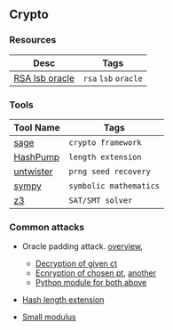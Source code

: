 ## Crypto

### Resources
| Desc | Tags |
| ---- | --- |
| [RSA lsb oracle](https://crypto.stackexchange.com/questions/11053/rsa-least-significant-bit-oracle-attack) | `rsa` `lsb` `oracle` |

### Tools
| Tool Name | Tags |
| --------- | ---- | 
| [sage](https://www.sagemath.org/) | `crypto framework` |
| [HashPump](https://github.com/bwall/HashPump) | `length extension` |
| [untwister](https://github.com/altf4/untwister) | `prng seed recovery` |
| [sympy](http://www.sympy.org/en/index.html) | `symbolic mathematics` |
| [z3](https://github.com/Z3Prover/z3) | `SAT/SMT solver` |

### Common attacks

* Oracle padding attack. [overview](https://robertheaton.com/2013/07/29/padding-oracle-attack/), 
    * [Decryption of given ct]()
    * [Ecnryption of chosen pt](https://crypto.stackexchange.com/questions/29706/creating-own-ciphertext-after-a-padding-oracle-attack/50050#50050), [another](https://crypto.stackexchange.com/questions/40312/padding-oracle-attack-encrypting-your-own-message)
    * [Python module for both above](https://github.com/mwielgoszewski/python-paddingoracle)

* [Hash length extension](https://blog.skullsecurity.org/2012/everything-you-need-to-know-about-hash-length-extension-attacks)
* [Small modulus](https://en.wikipedia.org/wiki/Coppersmith%27s_attack#Franklin-Reiter_related-message_attack)
